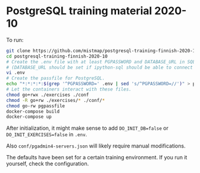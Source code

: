 # PostgreSQL training material 2020-10

To run:
```sh
git clone https://github.com/mistmap/postgresql-training-finnish-2020-10
cd postgresql-training-finnish-2020-10
# Create the .env file with at least PGPASSWORD and DATABASE_URL in SQLAlchemy format set in it.
# (DATABASE_URL should be set if ipython-sql should be able to connect without parameters)
vi .env
# Create the passfile for PostgreSQL.
echo "*:*:*:*:$(grep '^PGPASSWORD=' .env | sed 's/^PGPASSWORD=//')" > pgpassfile
# Let the containers interact with these files.
chmod go+rwx ./exercises ./conf
chmod -R go+rw ./exercises/* ./conf/*
chmod go-rw pgpassfile
docker-compose build
docker-compose up
```

After initialization, it might make sense to add `DO_INIT_DB=false` or `DO_INIT_EXERCISES=false` in `.env`.

Also `conf/pgadmin4-servers.json` will likely require manual modifications.

The defaults have been set for a certain training environment.
If you run it yourself, check the configuration.
